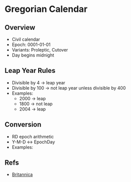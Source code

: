 # Gregorian Calendar

## Overview

- Civil calendar
- Epoch: 0001-01-01
- Variants: Proleptic, Cutover
- Day begins midnight

## Leap Year Rules

- Divisible by 4 → leap year
- Divisible by 100 → not leap year unless divisible by 400
- Examples:
  - 2000 → leap
  - 1800 → not leap
  - 2004 → leap

## Conversion

- RD epoch arithmetic
- Y-M-D ↔ EpochDay
- Examples:

## Refs

- [Britannica](https://www.britannica.com/topic/Gregorian-calendar)
